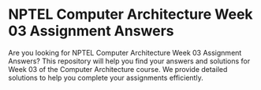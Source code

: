# NPTEL Computer Architecture Week 03 Assignment Answers

Are you looking for NPTEL Computer Architecture Week 03 Assignment Answers? This repository will help you find your answers and solutions for Week 03 of the Computer Architecture course. We provide detailed solutions to help you complete your assignments efficiently.